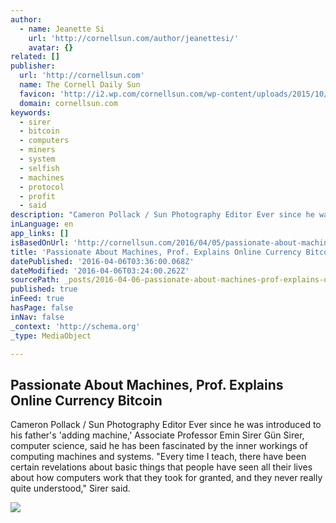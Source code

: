 ```yaml
---
author:
  - name: Jeanette Si
    url: 'http://cornellsun.com/author/jeanettesi/'
    avatar: {}
related: []
publisher:
  url: 'http://cornellsun.com'
  name: The Cornell Daily Sun
  favicon: 'http://i2.wp.com/cornellsun.com/wp-content/uploads/2015/10/cornellsunlogo.jpg?fit=192%2C192'
  domain: cornellsun.com
keywords:
  - sirer
  - bitcoin
  - computers
  - miners
  - system
  - selfish
  - machines
  - protocol
  - profit
  - said
description: "Cameron Pollack / Sun Photography Editor Ever since he was introduced to his father's 'adding machine,' Associate Professor Emin Sirer Gün Sirer, computer science, said he has been fascinated by the inner workings of computing machines and systems. \"Every time I teach, there have been certain revelations about basic things that people have seen all their lives about how computers work that they took for granted, and they never really quite understood,\" Sirer said."
inLanguage: en
app_links: []
isBasedOnUrl: 'http://cornellsun.com/2016/04/05/passionate-about-machines-prof-explains-online-currency-bitcoin/'
title: 'Passionate About Machines, Prof. Explains Online Currency Bitcoin'
datePublished: '2016-04-06T03:36:00.068Z'
dateModified: '2016-04-06T03:24:00.262Z'
sourcePath: _posts/2016-04-06-passionate-about-machines-prof-explains-online-currency-bi.md
published: true
inFeed: true
hasPage: false
inNav: false
_context: 'http://schema.org'
_type: MediaObject

---
```

<article style=""><h1>Passionate About Machines, Prof. Explains Online Currency Bitcoin</h1><p>Cameron Pollack / Sun Photography Editor Ever since he was introduced to his father's 'adding machine,' Associate Professor Emin Sirer Gün Sirer, computer science, said he has been fascinated by the inner workings of computing machines and systems. "Every time I teach, there have been certain revelations about basic things that people have seen all their lives about how computers work that they took for granted, and they never really quite understood," Sirer said.</p><img src="http://i0.wp.com/cornellsun.com/wp-content/uploads/2016/04/Pg-3-Closeup-2-by-Cameron-Pollack-Editor.jpg?fit=1000%2C544" /></article>